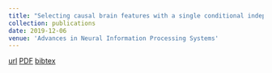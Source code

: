 ```yaml
---
title: "Selecting causal brain features with a single conditional independence test per feature"
collection: publications
date: 2019-12-06
venue: 'Advances in Neural Information Processing Systems'
---
```

[url](https://proceedings.neurips.cc/paper/2019/hash/e6be4c22a5963ab00dfe8f3b695b5332-Abstract.html)
[PDF](https://proceedings.neurips.cc/paper/2019/file/e6be4c22a5963ab00dfe8f3b695b5332-Paper.pdf)
[bibtex](https://scholar.googleusercontent.com/scholar.bib?q=info:PyrE8oAou_UJ:scholar.google.com/&output=citation&scisdr=CgXPVUX_EMLaohz82EE:AAGBfm0AAAAAYZD6wEFJA58mT3syi8Ii3Wjlp3bquVR8&scisig=AAGBfm0AAAAAYZD6wP0XFyiKdXtdjoMrWwGsZotU723F&scisf=4&ct=citation&cd=-1&hl=de)
